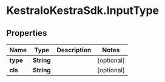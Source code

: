 # KestraIoKestraSdk.InputType

## Properties

Name | Type | Description | Notes
------------ | ------------- | ------------- | -------------
**type** | **String** |  | [optional] 
**cls** | **String** |  | [optional] 


